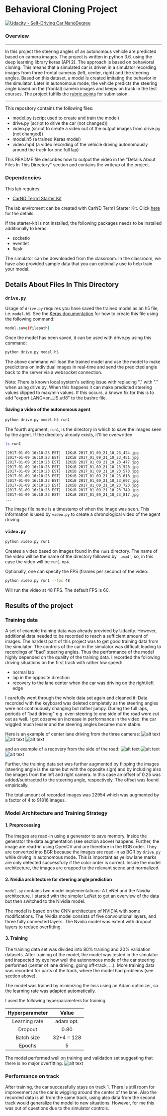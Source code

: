 # Behavioral Cloning Project
[![Udacity - Self-Driving Car NanoDegree](https://s3.amazonaws.com/udacity-sdc/github/shield-carnd.svg)](http://www.udacity.com/drive)


### Overview
---

In this project the steering angles of an autonomous vehicle are predicted based on camera images. The project is written in python 3.6. using the deep learning library keras (API 2).
The approach is based on behavioral cloning. This means that a simulated car is driven in a simulator recording images from three frontal cameras (left, center, right) and the steering angles.
Based on this dataset, a model is created imitating the behavior in the simulator. Later in autonomous mode, the vehicle predicts the steering angle based on the (frontal) camera images and keeps on track in the test courses.
The project fulfills the [rubric points](https://review.udacity.com/#!/rubrics/432/view) for submission.

---

This repository contains the following files:

* model.py (script used to create and train the model)
* drive.py (script to drive the car (not changed))
* video.py (script to create a video out of the output images from drive.py (not changed))
* model.h5 (a trained Keras model)
* video.mp4 (a video recording of the vehicle driving autonomously around the track for one full lap)

This README file describes how to output the video in the "Details About Files In This Directory" section and contains the writeup of the project.

### Dependencies
This lab requires:

* [CarND Term1 Starter Kit](https://github.com/udacity/CarND-Term1-Starter-Kit)

The lab enviroment can be created with CarND Term1 Starter Kit. Click [here](https://github.com/udacity/CarND-Term1-Starter-Kit/blob/master/README.md) for the details.

If the starter-kit is not installed, the following packages needs to be installed additionally to keras:
* socketio
* eventlet
* flask

The simulator can be downloaded from the classroom. In the classroom, we have also provided sample data that you can optionally use to help train your model.

## Details About Files In This Directory

### `drive.py`

Usage of `drive.py` requires you have saved the trained model as an h5 file, i.e. `model.h5`. See the [Keras documentation](https://keras.io/getting-started/faq/#how-can-i-save-a-keras-model) for how to create this file using the following command:
```sh
model.save(filepath)
```

Once the model has been saved, it can be used with drive.py using this command:

```sh
python drive.py model.h5
```

The above command will load the trained model and use the model to make predictions on individual images in real-time and send the predicted angle back to the server via a websocket connection.

Note: There is known local system's setting issue with replacing "," with "." when using drive.py. When this happens it can make predicted steering values clipped to max/min values. If this occurs, a known fix for this is to add "export LANG=en_US.utf8" to the bashrc file.

#### Saving a video of the autonomous agent

```sh
python drive.py model.h5 run1
```

The fourth argument, `run1`, is the directory in which to save the images seen by the agent. If the directory already exists, it'll be overwritten.

```sh
ls run1

[2017-01-09 16:10:23 EST]  12KiB 2017_01_09_21_10_23_424.jpg
[2017-01-09 16:10:23 EST]  12KiB 2017_01_09_21_10_23_451.jpg
[2017-01-09 16:10:23 EST]  12KiB 2017_01_09_21_10_23_477.jpg
[2017-01-09 16:10:23 EST]  12KiB 2017_01_09_21_10_23_528.jpg
[2017-01-09 16:10:23 EST]  12KiB 2017_01_09_21_10_23_573.jpg
[2017-01-09 16:10:23 EST]  12KiB 2017_01_09_21_10_23_618.jpg
[2017-01-09 16:10:23 EST]  12KiB 2017_01_09_21_10_23_697.jpg
[2017-01-09 16:10:23 EST]  12KiB 2017_01_09_21_10_23_723.jpg
[2017-01-09 16:10:23 EST]  12KiB 2017_01_09_21_10_23_749.jpg
[2017-01-09 16:10:23 EST]  12KiB 2017_01_09_21_10_23_817.jpg
...
```

The image file name is a timestamp of when the image was seen. This information is used by `video.py` to create a chronological video of the agent driving.

### `video.py`

```sh
python video.py run1
```

Creates a video based on images found in the `run1` directory. The name of the video will be the name of the directory followed by `'.mp4'`, so, in this case the video will be `run1.mp4`.

Optionally, one can specify the FPS (frames per second) of the video:

```sh
python video.py run1 --fps 48
```

Will run the video at 48 FPS. The default FPS is 60.


## Results of the project

[//]: # (Image References)

[loss]: ./Figures/Loss.png "Loss"
[center]: ./Figures/center.jpg "Center"
[left]: ./Figures/left.jpg "Left"
[right]: ./Figures/right.jpg "Right"
[recovery1]: ./Figures/center_2017_11_24_13_23_12_576.jpg "Recovery 1"
[recovery2]: ./Figures/center_2017_11_24_13_23_15_884.jpg "Recovery 2"
[recovery3]: ./Figures/center_2017_11_24_13_23_16_708.jpg "Recovery 3"

### Training data
A set of example training data was already provided by Udacity. However, additional data needed to be recorded to reach a sufficient amount of images.
The hardest part of this project was to get good training data from the simulator. The controls of the car in the simulator was difficult leading to recordings of "bad" steering angles.
Thus the performance of the model highly depended on the quality of the training data. I recorded the following driving situations on the first track with rather low speed:
- normal lap
- lap in the opposite direction
- recovery to the lane center when the car was driving on the right/left edge

I carefully went through the whole data set again and cleaned it: Data recorded with the keyboard was deleted completely as the steering angles were not continuously changing but rather jumpy. During the full laps, periods of "bad driving"
e.g. over-steering to one side of the road were cut out as well. I got observe an increase in performance in the video: the car wiggled much lesser and the steering angles became more stable.

Here is an example of center lane driving from the three cameras:
![alt text][left]
![alt text][center]
![alt text][right]

and an example of a recovery from the side of the road:
![alt text][recovery1]
![alt text][recovery2]
![alt text][recovery3]

Further, the training data set was further augmented by flipping the images (steering angle is the same but with the opposite sign) and by including also the images from the left and right camera. In this case an offset of 0.25 was added/subtracted to the steering angle, respectively.
The offset was found empirically.

The total amount of recorded images was 22954 which was augmented by a factor of 4 to 91816 images.

### Model Architecture and Training Strategy

#### 1. Preprocessing
The images are read-in using a generator to save memory. Inside the generator the data augmentation (see section above) happens. Further, the image are read-in using OpenCV and are therefore in the RGB order.
They are converted into BGR because the images are read-in as BGR by `drive.py` while driving in autonomous mode. This is important as yellow lane marks are only detected successfully if the color order is correct.
Inside the model architecture, the images are cropped to the relevant scene and normalized.

#### 2. Nvidia architecture for steering angle prediction
`model.py` contains two model implementations: A LeNet and the Nividia architecture. I started with the simpler LeNet to get an overview of the data but then switched to the Nividia model.

The model is based on the CNN architecture of [NVIDIA](https://devblogs.nvidia.com/parallelforall/deep-learning-self-driving-cars/) with some modifications.
The Nvidia model consists of five convolutional layers, and three fully connected layers. 
The Nvidia model was extent with dropout layers to reduce overfitting.

#### 3. Training
The training data set was divided into 80% training and 20% validation datasets.
After training of the model, the model was tested in the simulator and inspected by eye how well the autonomous mode of the car steering performed (center of lane driving, going off-track, ...).
More training data was recorded for parts of the track, where the model had problems (see section above).

The model was trained by minimizing the loss using an Adam optimizer, so the learning rate was adapted automatically.

I used the following hyperparameters for training

| Hyperparameter | Value  | 
|:--------------:|:------:|
| Learning rate  | adam opt. |
| Dropout	     | 0.80   | 
| Batch size     | 32*4 = 128    |
| Epochs         | 5     |

The model performed well on training and validation set suggesting that there is no major overfitting.
![alt text][loss]


### Performance on track
After training, the car successfully stays on track 1. There is still room for improvement as the car is wiggling around the center of the lane.
Also the recorded data is all from the same track, using also data from the second track would generalize the model to new situations. However, for me this was out of questions due to the simulator controls.

